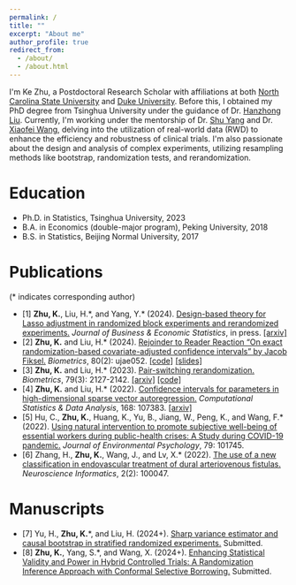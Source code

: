 ```yaml
---
permalink: /
title: ""
excerpt: "About me"
author_profile: true
redirect_from: 
  - /about/
  - /about.html
---
```


I'm Ke Zhu, a Postdoctoral Research Scholar with affiliations at both [North Carolina State University](https://statistics.sciences.ncsu.edu/people/kzhu24/) and [Duke University](https://biostat.duke.edu/profile/ke-zhu). Before this, I obtained my PhD degree from Tsinghua University under the guidance of Dr. [Hanzhong Liu](http://www.stat.tsinghua.edu.cn/teachers/hanzhongliu/). Currently, I'm working under the mentorship of Dr. [Shu Yang](https://shuyang.wordpress.ncsu.edu) and Dr. [Xiaofei Wang](https://biostat.duke.edu/profile/xiaofei-wang), delving into the utilization of real-world data (RWD) to enhance the efficiency and robustness of clinical trials. I'm also passionate about the design and analysis of complex experiments, utilizing resampling methods like bootstrap, randomization tests, and rerandomization.

Education
======
* Ph.D. in Statistics, Tsinghua University, 2023
* B.A. in Economics (double-major program), Peking University, 2018
* B.S. in Statistics, Beijing Normal University, 2017

Publications
======
(\* indicates corresponding author)

* [1] **Zhu, K.**, Liu, H.\*, and Yang, Y.\* (2024). [Design-based theory for Lasso adjustment in randomized block experiments and rerandomized experiments.](https://www.tandfonline.com/doi/full/10.1080/07350015.2024.2403381) *Journal of Business & Economic Statistics*, in press. [[arxiv]](https://arxiv.org/abs/2109.11271)
* [2] **Zhu, K.** and Liu, H.\* (2024). [Rejoinder to Reader Reaction “On exact randomization-based covariate-adjusted confidence intervals” by Jacob Fiksel.](https://doi.org/10.1093/biomtc/ujae052) *Biometrics*, 80(2): ujae052. [[code]](https://github.com/ke-zhu/rbci) [[slides]](https://drive.google.com/file/d/1hu5l0LgZRkYzl233Tw5r5dMmDAha7GJa/view?usp=share_link)
* [3] **Zhu, K.** and Liu, H.\* (2023). [Pair-switching rerandomization.](https://doi.org/10.1111/biom.13712) *Biometrics*, 79(3): 2127-2142. [[arxiv]](https://arxiv.org/abs/2103.13051) [[code]](https://drive.google.com/file/d/1CFmEJUT9IU-SwPqoP5QJVR4I3EcflOkE/view?usp=sharing)
* [4] **Zhu, K.** and Liu, H.\* (2022). [Confidence intervals for parameters in high-dimensional sparse vector autoregression.](https://doi.org/10.1016/j.csda.2021.107383) *Computational Statistics & Data Analysis*, 168: 107383. [[arxiv]](https://arxiv.org/abs/2009.09462)
* [5] Hu, C., **Zhu, K.**, Huang, K., Yu, B., Jiang, W., Peng, K., and Wang, F.\* (2022). [Using natural intervention to promote subjective well-being of essential workers during public-health crises: A Study during COVID-19 pandemic.](https://doi.org/10.1016/j.jenvp.2021.101745) *Journal of Environmental Psychology*, 79: 101745.
* [6] Zhang, H., **Zhu, K.**, Wang, J., and Lv, X.\* (2022). [The use of a new classification in endovascular treatment of dural arteriovenous fistulas.](https://doi.org/10.1016/j.neuri.2022.100047) *Neuroscience Informatics*, 2(2): 100047.

Manuscripts
======
* [7] Yu, H., **Zhu, K.**\*, and Liu, H. (2024+). [Sharp variance estimator and causal bootstrap in stratified randomized experiments.](https://arxiv.org/abs/2401.16667) Submitted.
* [8] **Zhu, K.**, Yang, S.\*, and Wang, X. (2024+). [Enhancing Statistical Validity and Power in Hybrid Controlled Trials: A Randomization Inference Approach with Conformal Selective Borrowing.](https://arxiv.org/abs/2410.11713) Submitted.



<script type='text/javascript' id='clustrmaps' src='//cdn.clustrmaps.com/map_v2.js?cl=080808&w=320&t=tt&d=6azBu2HkvZX9yIT4v8xF7VXA7w7dy-5qi5E20N5j5Js&co=ffffff&cmo=3acc3a&cmn=ff5353&ct=808080'></script>

